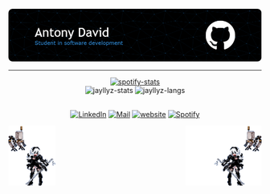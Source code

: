![Header](./img/header.png)

---

<div align="center">
  <a href="https://spotistats.app/user/jayllyz" target="_blank">
    <picture>
      <source
        srcset="https://card.elwan.ch/?username=jayllyz&type=artists&range=lifetime&g_start=00000000&g_stop=00000000"
        media="(prefers-color-scheme: dark)"
      />
      <source
        srcset="https://card.elwan.ch/?username=jayllyz&type=artists&range=lifetime"
        media="(prefers-color-scheme: light), (prefers-color-scheme: no-preference)"
      />
      <img src="https://card.elwan.ch/?username=jayllyz&type=artists&range=lifetime&g_start=00000000&g_stop=00000000" alt="spotify-stats" />
    </picture>
  </a>
</div>


<div align="center">
 <img height="150em" src="https://github.jayllyz.fr?username=jayllyz&theme=github_dark_dimmed&show_icons=true&bg_color=00000000&hide_border=true" alt="jayllyz-stats"/>
 <img height="150em" src="https://github.jayllyz.fr/top-langs/?username=jayllyz&layout=compact&theme=github_dark_dimmed&bg_color=00000000&hide=shaderlab,SCSS&exclude_repo=jayllyz.github.io&langs_count=6&hide_border=true" alt="jayllyz-langs"/>
</div>

<br>

<div align="center">
  
  [![LinkedIn](https://img.shields.io/badge/LinkedIn-0A66C2.svg?style=for-the-badge&logo=LinkedIn&logoColor=white&link=https://www.linkedin.com/in/antodavid/)](https://www.linkedin.com/in/antodavid/)
  [![Mail](https://img.shields.io/badge/Gmail-EA4335.svg?style=for-the-badge&logo=Gmail&logoColor=white&link=mailto:antonydavid945@gmail.com)](mailto:antonydavid945@gmail.com)
  [![website](https://img.shields.io/badge/website-000000?style=for-the-badge&logo=About.me&logoColor=white&link=https://jayllyz.github.io/)](https://jayllyz.github.io/)
  [![Spotify](https://img.shields.io/badge/Spotify-1DB954.svg?style=for-the-badge&logo=Spotify&logoColor=white&link=https://open.spotify.com/user/4wts4nq3qaeb51i674dsrur7g?si=f79e97bfbe794a32)](https://open.spotify.com/user/4wts4nq3qaeb51i674dsrur7g?si=f79e97bfbe794a32)

</div>

<img src="./img/2b-left.gif" height="120" width="auto" align="left" alt="2b-gif">
<img src="./img/2b-right.gif" height="120" width="auto" align="right" alt="2b-gif">
